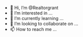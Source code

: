 - 👋 Hi, I’m @Realtorgrant
- 👀 I’m interested in ...
- 🌱 I’m currently learning ...
- 💞️ I’m looking to collaborate on ...
- 📫 How to reach me ...

<!---
Realtorgrant/Realtorgrant is a ✨ special ✨ repository because its `README.md` (this file) appears on your GitHub profile.
You can click the Preview link to take a look at your changes.
--->
